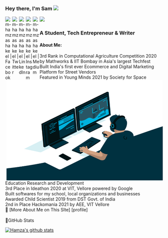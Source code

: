 ### Hey there, I'm  Sam <img src="https://media.giphy.com/media/hvRJCLFzcasrR4ia7z/giphy.gif" width="25px">

[<img align="left" alt="m-hamzashakeel | Facebook" width=22px src="https://cdn.jsdelivr.net/npm/simple-icons@v3/icons/facebook.svg">][facebook]
[<img align="left" alt="m-hamzashakeel | Twitter" width=22px src="https://cdn.jsdelivr.net/npm/simple-icons@v3/icons/twitter.svg">][twitter]
[<img align="left" alt="m-hamzashakeel | LinkedIn" width=22px src="https://cdn.jsdelivr.net/npm/simple-icons@v3/icons/linkedin.svg">][linkedin]
[<img align="left" alt="m-hamzashakeel | Instagram" width=22px src="https://cdn.jsdelivr.net/npm/simple-icons@v3/icons/instagram.svg">][instagram]
[<img align="left" alt="m-hamzashakeel | Medium" width=22px src="https://cdn.jsdelivr.net/npm/simple-icons@v3/icons/medium.svg">][medium]

![](https://visitor-badge.glitch.me/badge?page_id=abhisheknaiidu.abhisheknaiidu)

### A Student, Tech Entrepreneur & Writer

<img align="right" alt="GIF" src="code.gif" width="500" height="320" />

#### About Me:


<summary>3rd Rank in Computational Agriculture Competition 2020 by Mathworks & IIT Bombay in Asia's largest Techfest</summary>
<summary>Built India's first ever Ecommerce and Digital Marketing Platform for Street Vendors</summary>
<summary>Featured in Young Minds 2021 by Society for Space Education Research and Development</summary>
<summary>3rd Place in Ideathon 2020 at VIT, Vellore powered by Google</summary>
<summary>Built softwares for my school, local organizations and businesses</summary>
<summary>Awarded Child Scientist 2019 from DST Govt. of India</summary>
<summary>2nd in Place Hackomania 2021 by AEE, VIT Vellore</summary>
<summary>📄 [More About Me on This SIte] [profile] </summary>
<br>
📝GitHub Stats
<br>

[![Hamza's github stats](https://github-readme-stats.vercel.app/api?username=SamJeffrey8&theme=gotham)](https://github.com/SamJeffrey8/github-readme-stats)





[twitter]: https://www.twitter.com/Spinozious/
[linkedin]: https://www.linkedin.com/in/sam-jeffrey-2091731a7/
[instagram]: https://www.instagram.com/samjefree/
[medium]: https://medium.com/@sam.8.jy
[facebook]: https://www.facebook.com/mhamzadev
[profile]: https://samjeffrey.web.app/
